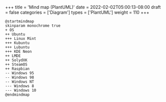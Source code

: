 +++
title = 'Mind map (PlantUML)'
date = 2022-02-02T05:00:13-08:00
draft = false
categories = ['Diagram']
types =  ['PlantUML']
weight = 110
+++
```kroki {type=plantuml}
@startmindmap
skinparam monochrome true
+ OS
++ Ubuntu
+++ Linux Mint
+++ Kubuntu
+++ Lubuntu
+++ KDE Neon
++ LMDE
++ SolydXK
++ SteamOS
++ Raspbian
-- Windows 95
-- Windows 98
-- Windows NT
--- Windows 8
--- Windows 10
@endmindmap
```
